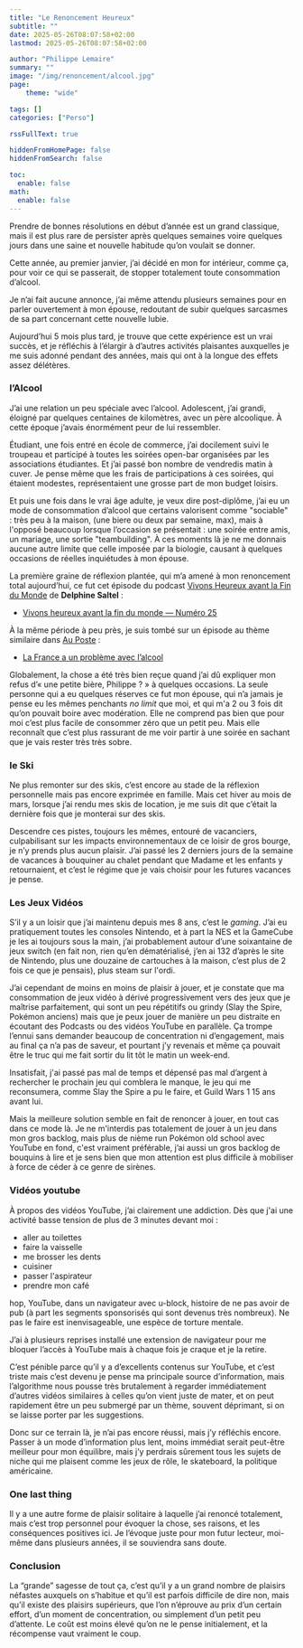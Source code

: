 ```yaml
---
title: "Le Renoncement Heureux"
subtitle: ""
date: 2025-05-26T08:07:58+02:00
lastmod: 2025-05-26T08:07:58+02:00

author: "Philippe Lemaire"
summary: ""
image: "/img/renoncement/alcool.jpg"
page:
    theme: "wide"

tags: []
categories: ["Perso"]

rssFullText: true

hiddenFromHomePage: false
hiddenFromSearch: false

toc:
  enable: false
math:
  enable: false
---
```


Prendre de bonnes résolutions en début d’année est un grand classique, mais il est plus rare de persister après quelques semaines voire quelques jours
dans une saine et nouvelle habitude qu’on voulait se donner.

Cette année, au premier janvier, j’ai décidé en mon for intérieur, comme ça, pour voir ce qui se passerait, de stopper totalement toute consommation d’alcool.

Je n’ai fait aucune annonce, j’ai même attendu plusieurs semaines pour en parler ouvertement à mon épouse, redoutant de subir quelques sarcasmes de sa part
concernant cette nouvelle lubie.

Aujourd’hui 5 mois plus tard, je trouve que cette expérience est un vrai succès, et je réfléchis à l’élargir à d’autres activités plaisantes auxquelles je me suis adonné
pendant des années, mais qui ont à la longue des effets assez délétères.


### l’Alcool

J’ai une relation un peu spéciale avec l’alcool. Adolescent, j’ai grandi, éloigné par quelques centaines de kilomètres, avec un père alcoolique.
À cette époque j’avais énormément peur de lui ressembler.

Étudiant, une fois entré en école de commerce, j’ai docilement suivi le troupeau et participé à toutes les soirées open-bar organisées par les associations
étudiantes. Et j’ai passé bon nombre de vendredis matin à cuver. Je pense même que les frais de participations à ces soirées, qui étaient modestes, représentaient une
grosse part de mon budget loisirs.

Et puis une fois dans le vrai âge adulte, je veux dire post-diplôme, j’ai eu un mode de consommation d’alcool que certains valorisent comme "sociable" : très peu à la maison,
(une biere ou deux par semaine, max), mais à l'opposé beaucoup lorsque l’occasion se présentait : une soirée entre amis, un mariage, une sortie "teambuilding". À ces moments là je ne
me donnais aucune autre limite que celle imposée par la biologie, causant à quelques occasions de réelles inquiétudes à mon épouse.

La première graine de réflexion plantée, qui m’a amené à mon renoncement total aujourd’hui, ce fut cet épisode du podcast [Vivons Heureux avant la Fin du Monde](https://www.arteradio.com/emission/vivons_heureux_avant_la_fin_du_monde) de **Delphine Saltel**  :

- [Vivons heureux avant la fin du monde — Numéro 25](https://www.arteradio.com/son/alcool-nous-avons-un-probleme)

À la même période à peu près, je suis tombé sur un épisode au thème similaire dans [Au Poste](https://www.auposte.fr) :
- [La France a un problème avec l’alcool](https://www.auposte.fr/la-france-a-un-probleme-avec-lalcool/)

Globalement, la chose a été très bien reçue quand j’ai dû expliquer mon refus d’« une petite bière, Philippe ? » à quelques occasions. La seule personne qui
a eu quelques réserves ce fut mon épouse, qui n’a jamais je pense eu les mêmes penchants *no limit* que moi, et qui m'a 2 ou 3 fois dit qu’on pouvait boire avec modération.
Elle ne comprend pas bien que pour moi c’est plus facile de consommer zéro que un petit peu. Mais elle reconnaît que c’est plus rassurant de me voir partir à une soirée en sachant
que je vais rester très très sobre.


### le Ski

Ne plus remonter sur des skis, c’est encore au stade de la réflexion personnelle mais pas encore exprimée en famille.
Mais cet hiver au mois de mars, lorsque j’ai rendu mes skis de location, je me suis dit que c’était la dernière fois que je monterai sur des skis.

Descendre ces pistes, toujours les mêmes, entouré de vacanciers, culpabilisant sur les impacts environnementaux de ce loisir de gros bourge, je n’y prends plus
aucun plaisir. J’ai passé les 2 derniers jours de la semaine de vacances à bouquiner au chalet pendant que Madame et les enfants y retournaient, et c’est le régime
que je vais choisir pour les futures vacances je pense.

### Les Jeux Vidéos

S’il y a un loisir que j’ai maintenu depuis mes 8 ans, c’est le *gaming*. J’ai eu pratiquement toutes les consoles Nintendo, et à part la NES et la GameCube je les ai toujours sous la main, j’ai probablement autour d’une soixantaine de jeux switch (en fait non, rien qu’en dématérialisé, j’en ai 132 d’après le site de Nintendo, plus une douzaine de cartouches à la maison, c’est plus de 2 fois ce que je pensais), plus steam sur l'ordi.

J’ai cependant de moins en moins de plaisir à jouer, et je constate que ma consommation de jeux vidéo à dérivé progressivement vers des jeux que je maîtrise
parfaitement, qui sont un peu répétitifs ou grindy (Slay the Spire, Pokémon anciens) mais que je peux jouer de manière un peu distraite en écoutant des Podcasts ou des vidéos YouTube en parallèle. Ça trompe l’ennui sans demander beaucoup de concentration ni d’engagement, mais au final ça n’a pas de saveur, et pourtant j’y revenais et même ça pouvait être
le truc qui me fait sortir du lit tôt le matin un week-end.

Insatisfait, j'ai passé pas mal de temps et dépensé pas mal d’argent à  rechercher le prochain jeu qui comblera le manque, le jeu qui me reconsumera, comme Slay the Spire a pu le faire, et Guild Wars 1 15 ans avant lui.

Mais la meilleure solution semble en fait de renoncer à jouer, en tout cas dans ce mode là. Je ne m'interdis pas totalement de jouer à un jeu dans mon gros backlog, mais plus de nième
run Pokémon old school avec YouTube en fond, c'est vraiment préférable, j’ai aussi un gros backlog de bouquins à lire et je sens bien que mon attention est plus difficile à mobiliser
à force de céder à ce genre de sirènes.

### Vidéos youtube

À propos des vidéos YouTube, j’ai clairement une addiction.
Dès que j'ai une activité basse tension de plus de 3 minutes devant moi :

- aller au toilettes
- faire la vaisselle
- me brosser les dents
- cuisiner
- passer l'aspirateur
- prendre mon café

hop, YouTube, dans un navigateur avec u-block, histoire de ne pas avoir de pub (à part les segments sponsorisés qui sont devenus très nombreux). 
Ne pas le faire est inenvisageable, une espèce de torture mentale.

J’ai à plusieurs reprises installé une extension de navigateur pour me bloquer l’accès à YouTube mais à chaque fois je craque et je la retire.

C’est pénible parce qu’il y a d’excellents contenus sur YouTube, et c’est triste mais c’est devenu je pense ma principale source d’information, mais
l’algorithme nous pousse très brutalement à regarder immédiatement d’autres vidéos similaires à celles qu’on vient juste de mater, et on peut rapidement
être un peu submergé par un thème, souvent déprimant, si on se laisse porter par les suggestions.

Donc sur ce terrain là, je n’ai pas encore réussi, mais j’y réfléchis encore. Passer à un mode d’information plus lent, moins immédiat serait peut-être meilleur
pour mon équilibre, mais j’y perdrais sûrement tous les sujets de niche qui me plaisent comme les jeux de rôle, le skateboard, la politique américaine.

### One last thing

Il y a une autre forme de plaisir solitaire à laquelle j’ai renoncé totalement, mais c’est trop personnel pour évoquer la chose, ses raisons, et les conséquences
positives ici. Je l’évoque juste pour mon futur lecteur, moi-même dans plusieurs années, il se souviendra sans doute. 

### Conclusion

La “grande” sagesse de tout ça, c’est qu’il y a un grand nombre de plaisirs néfastes auxquels on s’habitue et qu’il est parfois difficile de dire non,
mais qu’il existe des plaisirs supérieurs, que l’on n’éprouve au prix d’un certain effort, d’un moment de concentration, ou simplement d’un petit peu d’attente.
Le coût est moins élevé qu’on ne le pense initialement, et la récompense vaut vraiment le coup.
